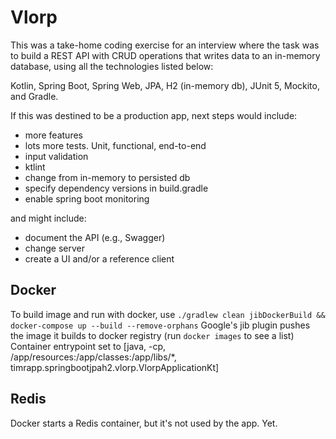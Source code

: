 # Vlorp
This was a take-home coding exercise for an interview where the task was to build a REST API with CRUD operations that writes data to an in-memory database, using all the technologies listed below:   

Kotlin, Spring Boot, Spring Web, JPA, H2 (in-memory db), JUnit 5, Mockito, and Gradle.

If this was destined to be a production app, next steps would include:  
* more features  
* lots more tests. Unit, functional, end-to-end  
* input validation  
* ktlint  
* change from in-memory to persisted db  
* specify dependency versions in build.gradle  
* enable spring boot monitoring

and might include:  
* document the API (e.g., Swagger)  
* change server  
* create a UI and/or a reference client  


## Docker
To build image and run with docker, use `./gradlew clean jibDockerBuild && docker-compose up --build --remove-orphans`
Google's jib plugin pushes the image it builds to docker registry (run `docker images` to see a list)
Container entrypoint set to [java, -cp, /app/resources:/app/classes:/app/libs/*, timrapp.springbootjpah2.vlorp.VlorpApplicationKt]

## Redis
Docker starts a Redis container, but it's not used by the app. Yet.